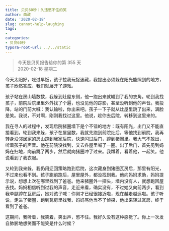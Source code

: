 ```yaml
---
title: 贝贝60秒：久违憋不住的笑
author: 曲政
date: '2020-02-18'
slug: cannot-help-laughing
tags:
- 
categories:
- 贝贝60秒
typora-root-url: ../../static
---
```

> 今天是贝贝报告给你的第 355 天   
> 2020-02-18 星期二 

今天太阳好，吃过早饭，孩子拉我玩捉迷藏，我提出必须躲在阳光能照到的地方，孩子欣然答应，我们就展开了游戏。

孩子站在房山墙数数，我躲到灶屋东侧，他一跑出来就瞄到了我的衣角。轮到我找孩子，前院后院里里外外找了个遍，也没见他的踪影，甚至没听到他的声音。我投降，站的门前大喊：我认输啦，你出来吧。孩子一下子就从灶屋里跳了出来，满脸是笑。我说，不对啊，刚刚我找过这里。他说，趁你去后院，转移到这里来的。

我在寻人的过程中，发现后院猪圈墙下是个不错的地方：既有阳光，出门又不能直接看到。轮到我来躲，孩子在屋里数，我就先跑到前院灶后，等他找到前院，我再转身沿邻居家的房山跑到我家后院，快速闪过后门，蹲到猪圈里。我大气不敢出，听着孩子的声音。他在前院没找到，又去各屋里喊了一圈。出了后门，首先见到妈妈在扫地，向前跳了两步，然后就向猪圈冲了过来。我蹲着，看着他，一起笑。他说看到了我衣服。

又轮到我来躲，我仍用迂回策略跑到后院，这次藏身到猪圈瓦房后，那里有阳光，不过来也看不到。孩子跑前跑后，屋里屋外，都没找到我。他向妈妈求助，妈妈提示说，想想上次在哪里找到了爸爸。他来猪圈外一探头，墙内没有人，就想跑回屋去找。妈妈相信听到过我的声音，走近来看，确实没有，不过她又向前两步，看到我单腿蹲在瓦房后，她对孩子喊：你刚才已经很接近啦，现在越走越远啦。孩子听说，走进了猪圈，跑到瓦房里找我，妈妈骂他当不了侦探，他出来转过瓦房，终于看到了爸爸。

这期间，我听着，我笑着，笑出声，憋不住。我好久没有这种感觉了。你上一次发自肺腑地想笑而不能笑是什么时候？